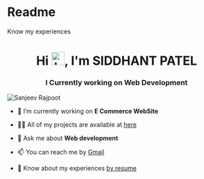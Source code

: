 # Readme
Know my experiences
<h1 align="center">Hi <img src="https://github.com/TheDudeThatCode/TheDudeThatCode/blob/master/Assets/Hi.gif?raw=true" alt="handWaving" height="30" width="30" />, I'm  SIDDHANT PATEL </h1>
<h3 align="center">I Currently working on Web Development </h3>

<p align="left"> <img src="https://komarev.com/ghpvc/?username=SanjeevRajpoot&label=Profile%20views&color=0e75b6&style=flat" alt="Sanjeev Rajpoot" /> </p>




- 🔭 I’m currently working on **E Commerce WebSite**

- 👨‍💻 All of my projects are available at [here](https://github.com/Sanjeevrajpoot9557)

- 💬 Ask me about **Web development**

- 📫 You can reach me by [Gmail](mailto:Sanjeevrajpootlmp9696@gmail.com)

- 📄 Know about my experiences [by resume]()
